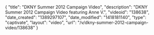 {
    "title": "DKNY Summer 2012 Campaign Video",
    "description": "DKNY Summer 2012 Campaign Video featuring Anne V.",
    "videoid": "138638",
    "date_created": "1389297107",
    "date_modified": "1418181140",
    "type": "captivate",
    "layout": "video",
    "url": "\/v\/dkny-summer-2012-campaign-video\/138638"
}